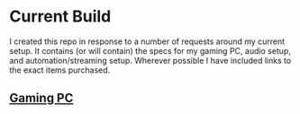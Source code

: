 # Current Build

I created this repo in response to a number of requests around my current setup. It contains (or will contain) the specs for my gaming PC, audio setup, and automation/streaming setup. Wherever possible I have included links to the exact items purchased.

## [Gaming PC](gaming-pc.md)

